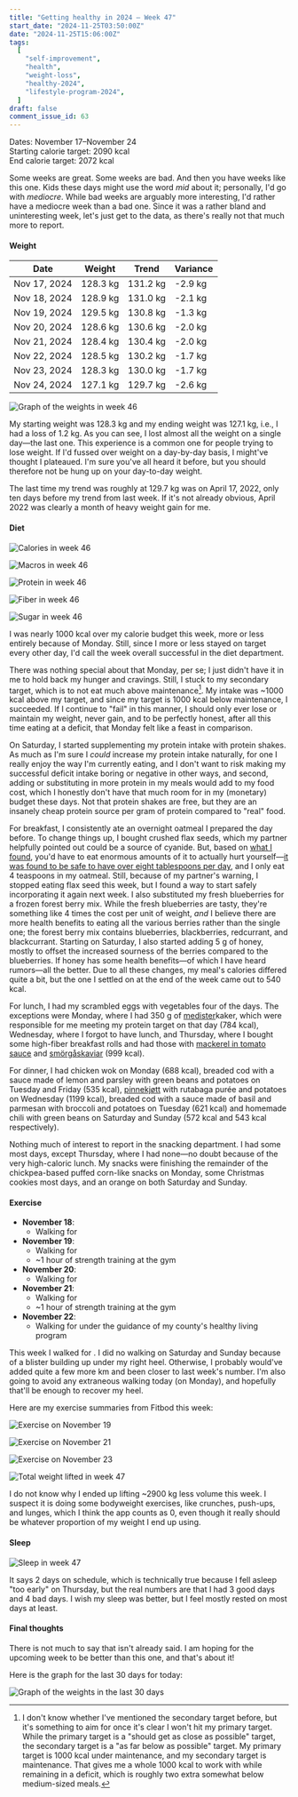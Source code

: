 ```yaml
---
title: "Getting healthy in 2024 — Week 47"
start_date: "2024-11-25T03:50:00Z"
date: "2024-11-25T15:06:00Z"
tags:
  [
    "self-improvement",
    "health",
    "weight-loss",
    "healthy-2024",
    "lifestyle-program-2024",
  ]
draft: false
comment_issue_id: 63
---
```


Dates: November 17–November 24  
Starting calorie target: <Measurement>2090 kcal</Measurement>  
End calorie target: <Measurement>2072 kcal</Measurement>

Some weeks are great. Some weeks are bad. And then you have weeks like this one. Kids these days might use the word _mid_ about it; personally, I'd go with _mediocre_. While bad weeks are arguably more interesting, I'd rather have a mediocre week than a bad one. Since it was a rather bland and uninteresting week, let's just get to the data, as there's really not that much more to report.

#### Weight

| Date         | Weight                              | Trend                               | Variance                           |
| ------------ | ----------------------------------- | ----------------------------------- | ---------------------------------- |
| Nov 17, 2024 | <Measurement>128.3 kg</Measurement> | <Measurement>131.2 kg</Measurement> | <Measurement>-2.9 kg</Measurement> |
| Nov 18, 2024 | <Measurement>128.9 kg</Measurement> | <Measurement>131.0 kg</Measurement> | <Measurement>-2.1 kg</Measurement> |
| Nov 19, 2024 | <Measurement>129.5 kg</Measurement> | <Measurement>130.8 kg</Measurement> | <Measurement>-1.3 kg</Measurement> |
| Nov 20, 2024 | <Measurement>128.6 kg</Measurement> | <Measurement>130.6 kg</Measurement> | <Measurement>-2.0 kg</Measurement> |
| Nov 21, 2024 | <Measurement>128.4 kg</Measurement> | <Measurement>130.4 kg</Measurement> | <Measurement>-2.0 kg</Measurement> |
| Nov 22, 2024 | <Measurement>128.5 kg</Measurement> | <Measurement>130.2 kg</Measurement> | <Measurement>-1.7 kg</Measurement> |
| Nov 23, 2024 | <Measurement>128.3 kg</Measurement> | <Measurement>130.0 kg</Measurement> | <Measurement>-1.7 kg</Measurement> |
| Nov 24, 2024 | <Measurement>127.1 kg</Measurement> | <Measurement>129.7 kg</Measurement> | <Measurement>-2.6 kg</Measurement> |

![Graph of the weights in week 46](weight.png "Graph of the weights in week 46")

My starting weight was <Measurement>128.3 kg</Measurement> and my ending weight was <Measurement>127.1 kg</Measurement>, i.e., I had a loss of <Measurement>1.2 kg</Measurement>. As you can see, I lost almost all the weight on a single day—the last one. This experience is a common one for people trying to lose weight. If I'd fussed over weight on a day-by-day basis, I might've thought I plateaued. I'm sure you've all heard it before, but you should therefore not be hung up on your day-to-day weight.

The last time my trend was roughly at <Measurement>129.7 kg</Measurement> was on April 17, 2022, only ten days before my trend from last week. If it's not already obvious, April 2022 was clearly a month of heavy weight gain for me.

#### Diet

![Calories in week 46](diet_calories.png "Calories in week 46")

![Macros in week 46](diet_macros.png "Macros in week 46")

![Protein in week 46](diet_protein.png "Protein in week 46")

![Fiber in week 46](diet_fiber.png "Fiber in week 46")

![Sugar in week 46](diet_sugar.png "Sugar in week 46")

I was nearly <Measurement>1000 kcal</Measurement> over my calorie budget this week, more or less entirely because of Monday. Still, since I more or less stayed on target every other day, I'd call the week overall successful in the diet department.

There was nothing special about that Monday, per se; I just didn't have it in me to hold back my hunger and cravings. Still, I stuck to my secondary target, which is to not eat much above maintenance[^secondary-target]. My intake was ~<Measurement>1000 kcal</Measurement> above my target, and since my target is <Measurement>1000 kcal</Measurement> below maintenance, I succeeded. If I continue to "fail" in this manner, I should only ever lose or maintain my weight, never gain, and to be perfectly honest, after all this time eating at a deficit, that Monday felt like a feast in comparison.

On Saturday, I started supplementing my protein intake with protein shakes. As much as I'm sure I _could_ increase my protein intake naturally, for one I really enjoy the way I'm currently eating, and I don't want to risk making my successful deficit intake boring or negative in other ways, and second, adding or substituting in more protein in my meals would add to my food cost, which I honestly don't have that much room for in my (monetary) budget these days. Not that protein shakes are free, but they are an insanely cheap protein source per gram of protein compared to "real" food.

For breakfast, I consistently ate an overnight oatmeal I prepared the day before. To change things up, I bought crushed flax seeds, which my partner helpfully pointed out could be a source of cyanide. But, based on [what I found](https://nutritionfacts.org/blog/is-the-cyanide-in-flaxseed-harmful/), you'd have to eat enormous amounts of it to actually hurt yourself—[it was found to be safe to have over eight tablespoons per day](https://www.nutritionletter.tufts.edu/ask-experts/are-cyanide-levels-in-flaxseed-safe/), and I only eat 4 teaspoons in my oatmeal. Still, because of my partner's warning, I stopped eating flax seed this week, but I found a way to start safely incorporating it again next week. I also substituted my fresh blueberries for a frozen forest berry mix. While the fresh blueberries are tasty, they're something like 4 times the cost per unit of weight, _and_ I believe there are more health benefits to eating all the various berries rather than the single one; the forest berry mix contains blueberries, blackberries, redcurrant, and blackcurrant. Starting on Saturday, I also started adding <Measurement>5 g</Measurement> of honey, mostly to offset the increased sourness of the berries compared to the blueberries. If honey has some health benefits—of which I have heard rumors—all the better. Due to all these changes, my meal's calories differed quite a bit, but the one I settled on at the end of the week came out to <Measurement>540 kcal</Measurement>.

For lunch, I had my scrambled eggs with vegetables four of the days. The exceptions were Monday, where I had <Measurement>350 g</Measurement> of [medister](https://no-m-wikipedia-org.translate.goog/wiki/Medister?_x_tr_sl=no&_x_tr_tl=en&_x_tr_hl=en&_x_tr_pto=wapp)kaker, which were responsible for me meeting my protein target on that day (<Measurement>784 kcal</Measurement>), Wednesday, where I forgot to have lunch, and Thursday, where I bought some high-fiber breakfast rolls and had those with [mackerel in tomato sauce](https://no-m-wikipedia-org.translate.goog/wiki/Makrell_i_tomat?_x_tr_sl=no&_x_tr_tl=en&_x_tr_hl=en&_x_tr_pto=wapp) and [smörgåskaviar](https://en.wikipedia.org/wiki/Sm%C3%B6rg%C3%A5skaviar) (<Measurement>999 kcal</Measurement>).

For dinner, I had chicken wok on Monday (<Measurement>688 kcal</Measurement>), breaded cod with a sauce made of lemon and parsley with green beans and potatoes on Tuesday and Friday (<Measurement>535 kcal</Measurement>), [pinnekjøtt](https://en.wikipedia.org/wiki/Pinnekj%C3%B8tt) with rutabaga purée and potatoes on Wednesday (<Measurement>1199 kcal</Measurement>), breaded cod with a sauce made of basil and parmesan with broccoli and potatoes on Tuesday (<Measurement>621 kcal</Measurement>) and homemade chili with green beans on Saturday and Sunday (<Measurement>572 kcal</Measurement> and <Measurement>543 kcal</Measurement> respectively).

Nothing much of interest to report in the snacking department. I had some most days, except Thursday, where I had none—no doubt because of the very high-caloric lunch. My snacks were finishing the remainder of the chickpea-based puffed corn-like snacks on Monday, some Christmas cookies most days, and an orange on both Saturday and Sunday.

#### Exercise

- **November 18**:
  - Walking for <Walk minutes={35} distance={2.4} />
- **November 19**:
  - Walking for <Walk minutes={16} distance={1.1} />
  - ~1 hour of strength training at the gym
- **November 20**:
  - Walking for <Walk minutes={53} distance={1.8} />
- **November 21**:
  - Walking for <Walk minutes={45} distance={3.1} />
  - ~1 hour of strength training at the gym
- **November 22**:
  - Walking for <Walk hours={1} minutes={58} distance={7.5} /> under the guidance of my county's healthy living program

This week I walked for <Walk hours={1} minutes={35+16+53+45+58} distance={2.4+1.1+1.8+3.1+7.5} />. I did no walking on Saturday and Sunday because of a blister building up under my right heel. Otherwise, I probably would've added quite a few more km and been closer to last week's number. I'm also going to avoid any extraneous walking today (on Monday), and hopefully that'll be enough to recover my heel.

Here are my exercise summaries from Fitbod this week:

![Exercise on November 19](exercise-19.jpg "Exercise on November 19")

![Exercise on November 21](exercise-21.jpg "Exercise on November 21")

![Exercise on November 23](exercise-23.jpg "Exercise on November 23")

![Total weight lifted in week 47](exercise-weight-lifted.jpg "Total weight lifted in week 47")

I do not know why I ended up lifting ~<Measurement>2900 kg</Measurement> less volume this week. I suspect it is doing some bodyweight exercises, like crunches, push-ups, and lunges, which I think the app counts as 0, even though it really should be whatever proportion of my weight I end up using.

#### Sleep

![Sleep in week 47](sleep.png "Sleep in week 47")

It says 2 days on schedule, which is technically true because I fell asleep "too early" on Thursday, but the real numbers are that I had 3 good days and 4 bad days. I wish my sleep was better, but I feel mostly rested on most days at least.

#### Final thoughts

There is not much to say that isn't already said. I am hoping for the upcoming week to be better than this one, and that's about it!

Here is the graph for the last 30 days for today:

![Graph of the weights in the last 30 days](weight30.png "Graph of the weights in the last 30 days")

[^secondary-target]: I don't know whether I've mentioned the secondary target before, but it's something to aim for once it's clear I won't hit my primary target. While the primary target is a "should get as close as possible" target, the secondary target is a "as far below as possible" target. My primary target is <Measurement>1000 kcal</Measurement> under maintenance, and my secondary target is maintenance. That gives me a whole <Measurement>1000 kcal</Measurement> to work with while remaining in a deficit, which is roughly two extra somewhat below medium-sized meals.
